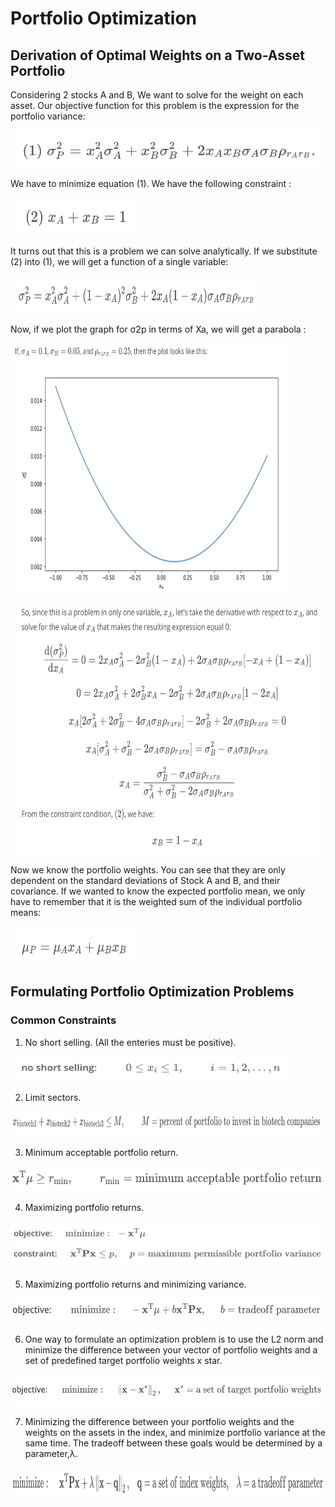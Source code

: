 # Portfolio Optimization


## Derivation of Optimal Weights on a Two-Asset Portfolio

Considering 2 stocks A and B, We want to solve for the weight on each asset. Our objective function for this problem is the expression for the portfolio variance:

<img src="./images/1. main equation.png" width=500 height=60></img><br>

We have to minimize equation (1). We have the following constraint : <br>

<img src="./images/2. constraint.png" width=200 height=60></img><br>

It turns out that this is a problem we can solve analytically. If we substitute (2) into (1), we will get a function of a single variable:

<img src="./images/3. variance.png" width=400 height=60></img><br>

Now, if we plot the graph for σ2p in terms of Xa, we will get a parabola : 

<img src="./images/4. plot.png" width=450 height=400></img><br>

<img src="./images/5. derivation.png" width=500 height=400></img><br>

Now we know the portfolio weights. You can see that they are only dependent on the standard deviations of Stock A and B, and their covariance. If we wanted to know the expected portfolio mean, we only have to remember that it is the weighted sum of the individual portfolio means:

<img src="./images/6. mean.png" width=200 height=60></img><br>

## Formulating Portfolio Optimization Problems

### Common Constraints

1. No short selling. (All the enteries must be positive).

<img src="./images/1. no short selling.png" width=450 height=40></img><br>

2. Limit sectors.

<img src="./images/2. sector limits.png" width=550 height=40></img><br>

3. Minimum acceptable portfolio return.

<img src="./images/3. min acceptable retusn.png" width=550 height=40></img><br>

4. Maximizing portfolio returns.

<img src="./images/4. max portfolio return.png" width=550 height=75></img><br>

5. Maximizing portfolio returns and minimizing variance.

<img src="./images/6. maximize return and min risk.png" width=550 height=40></img><br>

6.  One way to formulate an optimization problem is to use the L2 norm and minimize the difference between your vector of portfolio weights and a set of predefined target portfolio weights x star.

<img src="./images/7. min distance.png" width=550 height=50></img><br>

7. Minimizing the difference between your portfolio weights and the weights on the assets in the index, and minimize portfolio variance at the same time. The tradeoff between these goals would be determined by a parameter,λ.

<img src="./images/8. lambda tradeoff.png" width=590 height=50></img><br>






